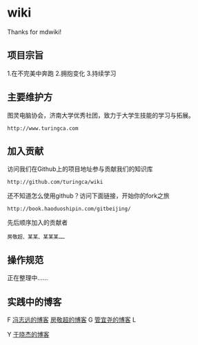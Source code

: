 wiki
=====

Thanks for mdwiki!

项目宗旨
----------

1.在不完美中奔跑
2.拥抱变化
3.持续学习

主要维护方
----------

图灵电脑协会，济南大学优秀社团，致力于大学生技能的学习与拓展。

    http://www.turingca.com


加入贡献
----------

访问我们在Github上的项目地址参与贡献我们的知识库

    http://github.com/turingca/wiki
    
还不知道怎么使用github？访问下面链接，开始你的fork之旅

    http://book.haoduoshipin.com/gitbeijing/

先后顺序加入的贡献者

    房敬超、某某、某某某……
    
操作规范
----------
正在整理中……


实践中的博客
------------
F
[冯志远的博客](http://vvwall.com)
[房敬超的博客](http://jingchaofang.com)
G
[管宜尧的博客](http://aicode.cc) 
L

Y
[于晓杰的博客](http://blog.csdn.net/shield_sky)
